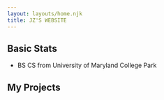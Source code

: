 ```yaml
---
layout: layouts/home.njk
title: JZ'S WEBSITE
---
```


## Basic Stats

- BS CS from University of Maryland College Park

## My Projects
